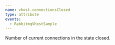 ```yaml
---
name: vhost.connectionsClosed
type: attribute
events:
  - RabbitmqVhostSample
---
```


Number of current connections in the state closed.